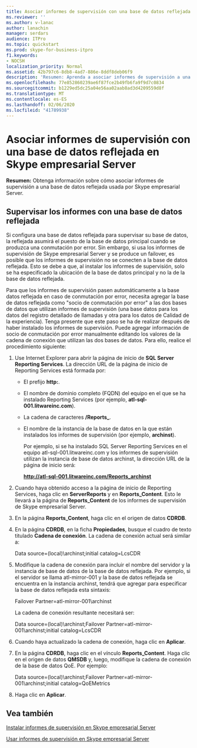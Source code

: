 ```yaml
---
title: Asociar informes de supervisión con una base de datos reflejada en Skype empresarial Server
ms.reviewer: ''
ms.author: v-lanac
author: lanachin
manager: serdars
audience: ITPro
ms.topic: quickstart
ms.prod: skype-for-business-itpro
f1.keywords:
- NOCSH
localization_priority: Normal
ms.assetid: 42b797c6-8db8-4ad7-886e-8ddf8deb06f9
description: 'Resumen: Aprenda a asociar informes de supervisión a una base de datos reflejada usada por Skype empresarial Server.'
ms.openlocfilehash: 77e852860239ae6f87fce2b49fb6fa9f9d7c0834
ms.sourcegitcommit: b1229ed5dc25a04e56aa02aab8ad3d4209559d8f
ms.translationtype: MT
ms.contentlocale: es-ES
ms.lasthandoff: 02/06/2020
ms.locfileid: "41789938"
---
```

# <a name="associate-monitoring-reports-with-a-mirror-database-in-skype-for-business-server"></a>Asociar informes de supervisión con una base de datos reflejada en Skype empresarial Server 
 
**Resumen:** Obtenga información sobre cómo asociar informes de supervisión a una base de datos reflejada usada por Skype empresarial Server.
  
## <a name="monitor-reports-with-a-mirror-database"></a>Supervisar los informes con una base de datos reflejada

Si configura una base de datos reflejada para supervisar su base de datos, la reflejada asumirá el puesto de la base de datos principal cuando se produzca una conmutación por error. Sin embargo, si usa los informes de supervisión de Skype empresarial Server y se produce un failover, es posible que los informes de supervisión no se conecten a la base de datos reflejada. Esto se debe a que, al instalar los informes de supervisión, solo se ha especificado la ubicación de la base de datos principal y no la de la base de datos reflejada.
  
Para que los informes de supervisión pasen automáticamente a la base datos reflejada en caso de conmutación por error, necesita agregar la base de datos reflejada como "socio de conmutación por error" a las dos bases de datos que utilizan informes de supervisión (una base datos para los datos del registro detallado de llamadas y otra para los datos de Calidad de la experiencia). Tenga presente que este paso se ha de realizar después de haber instalado los informes de supervisión. Puede agregar información de socio de conmutación por error manualmente editando los valores de la cadena de conexión que utilizan las dos bases de datos. Para ello, realice el procedimiento siguiente:
  
1. Use Internet Explorer para abrir la página de inicio de **SQL Server Reporting Services**. La dirección URL de la página de inicio de Reporting Services está formada por:
    
   - El prefijo **http:**.
    
   - El nombre de dominio completo (FQDN) del equipo en el que se ha instalado Reporting Services (por ejemplo, **atl-sql-001.litwareinc.com**).
    
   - La cadena de caracteres **/Reports_**.
    
   - El nombre de la instancia de la base de datos en la que están instalados los informes de supervisión (por ejemplo, **archinst**).
    
     Por ejemplo, si se ha instalado SQL Server Reporting Services en el equipo atl-sql-001.litwareinc.com y los informes de supervisión utilizan la instancia de base de datos archinst, la dirección URL de la página de inicio será:
    
     **http://atl-sql-001.litwareinc.com/Reports_archinst**
    
2. Cuando haya obtenido acceso a la página de inicio de Reporting Services, haga clic en **ServerReports** y en **Reports_Content**. Esto le llevará a la página de **Reports_Content** de los informes de supervisión de Skype empresarial Server.
    
3. En la página **Reports_Content**, haga clic en el origen de datos **CDRDB**.
    
4. En la página **CDRDB**, en la ficha **Propiedades**, busque el cuadro de texto titulado **Cadena de conexión**. La cadena de conexión actual será similar a:
    
    Data source=(local)\archinst;initial catalog=LcsCDR
    
5. Modifique la cadena de conexión para incluir el nombre del servidor y la instancia de base de datos de la base de datos reflejada. Por ejemplo, si el servidor se llama atl-mirror-001 y la base de datos reflejada se encuentra en la instancia archinst, tendrá que agregar para especificar la base de datos reflejada esta sintaxis:
    
    Failover Partner=atl-mirror-001\archinst
    
    La cadena de conexión resultante necesitará ser:
    
    Data source=(local)\archinst;Failover Partner=atl-mirror-001\archinst;initial catalog=LcsCDR
    
6. Cuando haya actualizado la cadena de conexión, haga clic en **Aplicar**.
    
7. En la página **CDRDB**, haga clic en el vínculo **Reports_Content**. Haga clic en el origen de datos **QMSDB** y, luego, modifique la cadena de conexión de la base de datos QoE. Por ejemplo:
    
    Data source=(local)\archinst;Failover Partner=atl-mirror-001\archinst;initial catalog=QoEMetrics
    
8. Haga clic en **Aplicar**.
    
## <a name="see-also"></a>Vea también

[Instalar informes de supervisión en Skype empresarial Server](install-monitoring-reports.md)
  
[Usar informes de supervisión en Skype empresarial Server](../../manage/health-and-monitoring/monitoring-reports.md)
